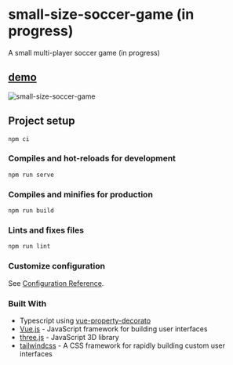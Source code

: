 # small-size-soccer-game (in progress)
A small multi-player soccer game (in progress)
## [demo](https://rebinnaf.github.io/small-size-soccer-game/)
![small-size-soccer-game](public/readme.png?raw=true "small-size-soccer-game")

## Project setup
```
npm ci
```

### Compiles and hot-reloads for development
```
npm run serve
```

### Compiles and minifies for production
```
npm run build
```

### Lints and fixes files
```
npm run lint
```

### Customize configuration
See [Configuration Reference](https://cli.vuejs.org/config/).

### Built With
- Typescript using [vue-property-decorato](https://github.com/kaorun343/vue-property-decorator)
- [Vue.js](https://vuejs.org/) - JavaScript framework for building user interfaces
- [three.js](https://github.com/mrdoob/three.js/) - JavaScript 3D library
- [tailwindcss](https://github.com/tailwindlabs/tailwindcss) - A CSS framework for rapidly building custom user interfaces




